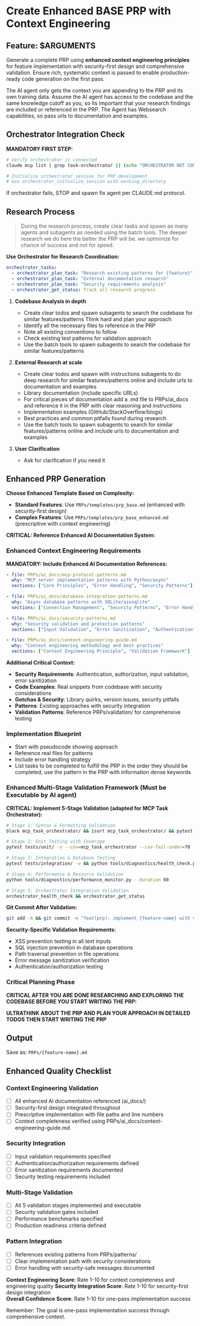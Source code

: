 # Create Enhanced BASE PRP with Context Engineering

## Feature: $ARGUMENTS

Generate a complete PRP using **enhanced context engineering principles** for feature implementation with security-first design and comprehensive validation. Ensure rich, systematic context is passed to enable production-ready code generation on the first pass.

The AI agent only gets the context you are appending to the PRP and its own training data. Assume the AI agent has
access to the codebase and the same knowledge cutoff as you, so its important that your research findings are included
or referenced in the PRP. The Agent has Websearch capabilities, so pass urls to documentation and examples.

## Orchestrator Integration Check

**MANDATORY FIRST STEP:**
```bash
# Verify orchestrator is connected
claude mcp list | grep task-orchestrator || (echo "ORCHESTRATOR NOT CONNECTED - Fixing..." && claude mcp restart task-orchestrator)

# Initialize orchestrator session for PRP development
# Use orchestrator_initialize_session with working_directory
```

If orchestrator fails, STOP and spawn fix agent per CLAUDE.md protocol.

## Research Process

> During the research process, create clear tasks and spawn as many agents and subagents as needed using the batch
tools. The deeper research we do here the better the PRP will be. we optminize for chance of success and not for speed.

**Use Orchestrator for Research Coordination:**
```yaml
orchestrator_tasks:
  - orchestrator_plan_task: "Research existing patterns for {feature}"
  - orchestrator_plan_task: "External documentation research" 
  - orchestrator_plan_task: "Security requirements analysis"
  - orchestrator_get_status: Track all research progress
```

1. **Codebase Analysis in depth**
   - Create clear todos and spawn subagents to search the codebase for similar features/patterns Think hard and plan
     your approach
   - Identify all the necessary files to reference in the PRP
   - Note all existing conventions to follow
   - Check existing test patterns for validation approach
   - Use the batch tools to spawn subagents to search the codebase for similar features/patterns

2. **External Research at scale**
   - Create clear todos and spawn with instructions subagents to do deep research for similar features/patterns online
     and include urls to documentation and examples
   - Library documentation (include specific URLs)
   - For critical pieces of documentation add a .md file to PRPs/ai_docs and reference it in the PRP with clear
     reasoning and instructions
   - Implementation examples (GitHub/StackOverflow/blogs)
   - Best practices and common pitfalls found during research
   - Use the batch tools to spawn subagents to search for similar features/patterns online and include urls to
     documentation and examples

3. **User Clarification**
   - Ask for clarification if you need it

## Enhanced PRP Generation

**Choose Enhanced Template Based on Complexity:**

- **Standard Features**: Use `PRPs/templates/prp_base.md` (enhanced with security-first design)
- **Complex Features**: Use `PRPs/templates/prp_base_enhanced.md` (prescriptive with context engineering)

**CRITICAL: Reference Enhanced AI Documentation System:**

### Enhanced Context Engineering Requirements

**MANDATORY: Include Enhanced AI Documentation References:**
```yaml
- file: PRPs/ai_docs/mcp-protocol-patterns.md
  why: "MCP server implementation patterns with Python/async"
  sections: ["Core Principles", "Error Handling", "Security Patterns"]

- file: PRPs/ai_docs/database-integration-patterns.md
  why: "Async database patterns with SQLite/aiosqlite" 
  sections: ["Connection Management", "Security Patterns", "Error Handling"]

- file: PRPs/ai_docs/security-patterns.md
  why: "Security validation and protection patterns"
  sections: ["Input Validation", "Error Sanitization", "Authentication"]

- file: PRPs/ai_docs/context-engineering-guide.md
  why: "Context engineering methodology and best practices"
  sections: ["Context Engineering Principle", "Validation Framework"]
```

**Additional Critical Context:**
- **Security Requirements**: Authentication, authorization, input validation, error sanitization
- **Code Examples**: Real snippets from codebase with security considerations
- **Gotchas & Security**: Library quirks, version issues, security pitfalls
- **Patterns**: Existing approaches with security integration
- **Validation Patterns**: Reference PRPs/validation/ for comprehensive testing

### Implementation Blueprint

- Start with pseudocode showing approach
- Reference real files for patterns
- Include error handling strategy
- List tasks to be completed to fulfill the PRP in the order they should be completed, use the pattern in the PRP with
  information dense keywords

### Enhanced Multi-Stage Validation Framework (Must be Executable by AI agent)

**CRITICAL: Implement 5-Stage Validation (adapted for MCP Task Orchestrator):**

```bash
# Stage 1: Syntax & Formatting Validation
black mcp_task_orchestrator/ && isort mcp_task_orchestrator/ && pytest -m unit

# Stage 2: Unit Testing with Coverage
pytest tests/unit/ -v --cov=mcp_task_orchestrator --cov-fail-under=70

# Stage 3: Integration & Database Testing
pytest tests/integration/ -v && python tools/diagnostics/health_check.py

# Stage 4: Performance & Resource Validation  
python tools/diagnostics/performance_monitor.py --duration 60

# Stage 5: Orchestrator Integration Validation
orchestrator_health_check && orchestrator_get_status
```

**Git Commit After Validation:**

```bash
git add -A && git commit -m "feat(prp): implement {feature-name} with validation"
```

**Security-Specific Validation Requirements:**
- XSS prevention testing in all text inputs
- SQL injection prevention in database operations
- Path traversal prevention in file operations
- Error message sanitization verification
- Authentication/authorization testing

### Critical Planning Phase

**CRITICAL AFTER YOU ARE DONE RESEARCHING AND EXPLORING THE CODEBASE BEFORE YOU START WRITING THE PRP:**

**ULTRATHINK ABOUT THE PRP AND PLAN YOUR APPROACH IN DETAILED TODOS THEN START WRITING THE PRP**

## Output

Save as: `PRPs/{feature-name}.md`

## Enhanced Quality Checklist

### Context Engineering Validation

- [ ] All enhanced AI documentation referenced (ai_docs/)
- [ ] Security-first design integrated throughout
- [ ] Prescriptive implementation with file paths and line numbers
- [ ] Context completeness verified using PRPs/ai_docs/context-engineering-guide.md

### Security Integration

- [ ] Input validation requirements specified
- [ ] Authentication/authorization requirements defined
- [ ] Error sanitization requirements documented
- [ ] Security testing requirements included

### Multi-Stage Validation

- [ ] All 5 validation stages implemented and executable
- [ ] Security validation gates included
- [ ] Performance benchmarks specified
- [ ] Production readiness criteria defined

### Pattern Integration

- [ ] References existing patterns from PRPs/patterns/
- [ ] Clear implementation path with security considerations
- [ ] Error handling with security-safe messages documented

**Context Engineering Score**: Rate 1-10 for context completeness and engineering quality
**Security Integration Score**: Rate 1-10 for security-first design integration  
**Overall Confidence Score**: Rate 1-10 for one-pass implementation success

Remember: The goal is one-pass implementation success through comprehensive context.
